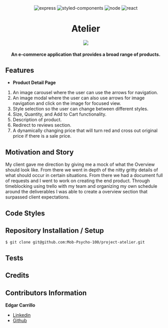 <div align="center" width="100%">
  <img src="https://img.shields.io/badge/express.js-%23404d59.svg?style=for-the-badge&logo=express&logoColor=%2361DAFB" alt="express" />
  <img src="https://img.shields.io/badge/styled--components-DB7093?style=for-the-badge&logo=styled-components&logoColor=white" alt="styled-components" />
  <img src="https://img.shields.io/badge/node.js-6DA55F?style=for-the-badge&logo=node.js&logoColor=white" alt="node" />
  <img src="https://img.shields.io/badge/react-%2320232a.svg?style=for-the-badge&logo=react&logoColor=%2361DAFB" alt="react" />
</div>

<h1 align="center">Atelier</h1>

<div align="center" width="100%">
    <img src="https://i.imgur.com/8x3ejIN.png">
</div>


<h4 align="center">An e-commerce application that provides a broad range of products.</h4>

## Features
 - **Product Detail Page**
 1. An image carousel where the user can use the arrows for navigation.
 2. An image modal where the user can also use arrows for image navigation and click on the image for focused view.
 3. Style selection so the user can change between different styles.
 4. Size, Quantity, and Add to Cart functionality.
 5. Description of product.
 6. Redirect to reviews section.
 5. A dynamically changing price that will turn red and cross out original price if there is a sale price.


## Motivation and Story
My client gave me direction by giving me a mock of what the Overview should look like. From there we went in depth of the nitty gritty details of what should occur in certain situations. From there we had a document full of requests and I went to work on creating the end product. Through timeblocking using trello with my team and organizing my own schedule around the deliverables I was able to create a overview section that surpassed client expectations.

## Code Styles


## Repository Installation / Setup
```
$ git clone git@github.com:Mob-Psycho-100/project-atelier.git
```

## Tests


## Credits


## Contributors Information
**Edgar Carrillo**
</br>
- [Linkedin](https://www.linkedin.com/in/ecarrillo046/)
- [Github](https://github.com/ec-rilo)
